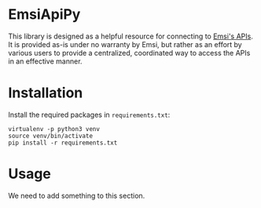 # EmsiApiPy
This library is designed as a helpful resource for connecting to [Emsi's APIs](https://api.emsidata.com/). It is provided as-is under no warranty by Emsi, but rather as an effort by various users to provide a centralized, coordinated way to access the APIs in an effective manner.


# Installation
Install the required packages in `requirements.txt`:
```
virtualenv -p python3 venv
source venv/bin/activate
pip install -r requirements.txt
```


# Usage
We need to add something to this section.
